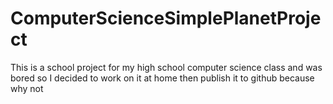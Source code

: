 # ComputerScienceSimplePlanetProject
This is a school project for my high school computer science class and was bored so I decided to work on it at home then publish it to github because why not
